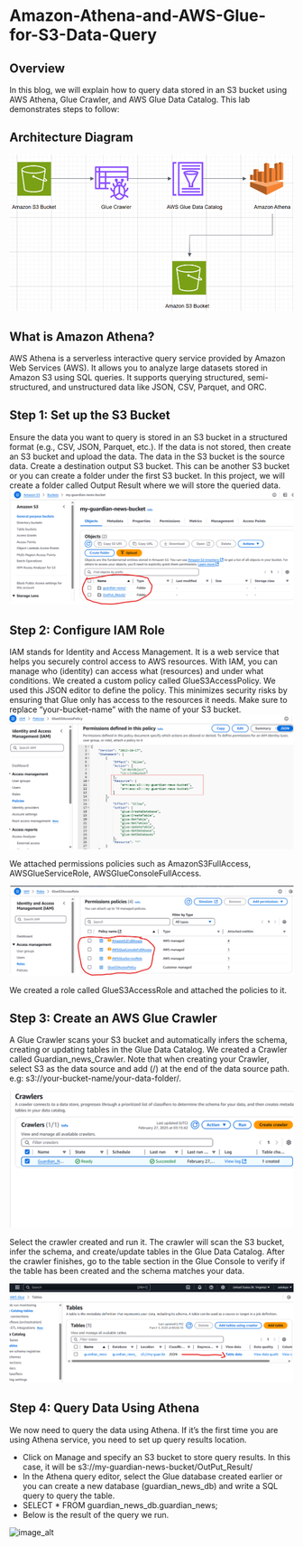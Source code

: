 # Amazon-Athena-and-AWS-Glue-for-S3-Data-Query
## Overview
In this blog, we will explain how to query data stored in an S3 bucket using AWS Athena, Glue Crawler, and AWS Glue Data Catalog. This lab demonstrates steps to follow:
## Architecture Diagram
![image_alt](https://github.com/aetekpo/Amazon-Athena-and-AWS-Glue-for-S3-Data-Query/blob/main/Glue%20Image.png?raw=true)

## What is Amazon Athena?

AWS Athena is a serverless interactive query service provided by Amazon Web Services (AWS). It allows you to analyze large datasets stored in Amazon S3 using SQL queries. It supports querying structured, semi-structured, and unstructured data like JSON, CSV, Parquet, and ORC.

## Step 1: Set up the S3 Bucket

Ensure the data you want to query is stored in an S3 bucket in a structured format (e.g., CSV, JSON, Parquet, etc.).
If the data is not stored, then create an S3 bucket and upload the data.
The data in the S3 bucket is the source data.
Create a destination output S3 bucket. This can be another S3 bucket or you can create a folder under the first S3 bucket. In this project, we will create a folder called Output Result where we will store the queried data.
![image_alt](https://github.com/aetekpo/Amazon-Athena-and-AWS-Glue-for-S3-Data-Query/blob/main/S3_Image.png?raw=true)

## Step 2: Configure IAM Role

IAM stands for Identity and Access Management. It is a web service that helps you securely control access to AWS resources. With IAM, you can manage who (identity) can access what (resources) and under what conditions.
We created a custom policy called GlueS3AccessPolicy. We used this JSON editor to define the policy. This minimizes security risks by ensuring that Glue only has access to the resources it needs. Make sure to replace “your-bucket-name” with the name of your S3 bucket.
![image_alt](https://github.com/aetekpo/Amazon-Athena-and-AWS-Glue-for-S3-Data-Query/blob/main/Policy.png?raw=true)

We attached permissions policies such as AmazonS3FullAccess, AWSGlueServiceRole, AWSGlueConsoleFullAccess.

![image_alt](https://github.com/aetekpo/Amazon-Athena-and-AWS-Glue-for-S3-Data-Query/blob/main/Role.png?raw=true)

We created a role called GlueS3AccessRole and attached the policies to it.

## Step 3: Create an AWS Glue Crawler
A Glue Crawler scans your S3 bucket and automatically infers the schema, creating or updating tables in the Glue Data Catalog. We created a Crawler called Guardian_news_Crawler. Note that when creating your Crawler, select S3 as the data source and add (/) at the end of the data source path. e.g: s3://your-bucket-name/your-data-folder/.

![image_alt](https://github.com/aetekpo/Amazon-Athena-and-AWS-Glue-for-S3-Data-Query/blob/main/Crawler%20Success.png?raw=true)

Select the crawler created and run it. The crawler will scan the S3 bucket, infer the schema, and create/update tables in the Glue Data Catalog. After the crawler finishes, go to the table section in the Glue Console to verify if the table has been created and the schema matches your data.

![image_alt](https://github.com/aetekpo/Amazon-Athena-and-AWS-Glue-for-S3-Data-Query/blob/main/Table.png?raw=true)

## Step 4: Query Data Using Athena
We now need to query the data using Athena. If it’s the first time you are using Athena service, you need to set up query results location.
- Click on Manage and specify an S3 bucket to store query results. In this case, it will be s3://my-guardian-news-bucket/OutPut_Result/
- In the Athena query editor, select the Glue database created earlier or you can create a new database (guardian_news_db) and write a SQL query to query the table.
- SELECT * FROM guardian_news_db.guardian_news;
- Below is the result of the query we run.

![image_alt]()




